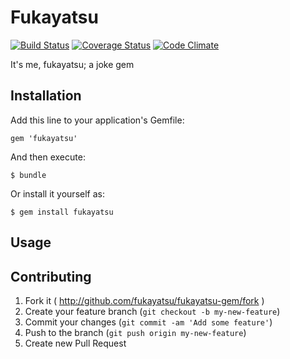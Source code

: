 # Fukayatsu

[![Build Status](https://travis-ci.org/fukayatsu/fukayatsu-gem.png?branch=master)](https://travis-ci.org/fukayatsu/fukayatsu-gem)
[![Coverage Status](https://coveralls.io/repos/fukayatsu/fukayatsu-gem/badge.png?branch=master)](https://coveralls.io/r/fukayatsu/fukayatsu-gem?branch=master)
[![Code Climate](https://codeclimate.com/github/fukayatsu/fukayatsu-gem.png)](https://codeclimate.com/github/fukayatsu/fukayatsu-gem)

It's me, fukayatsu; a joke gem

## Installation

Add this line to your application's Gemfile:

    gem 'fukayatsu'

And then execute:

    $ bundle

Or install it yourself as:

    $ gem install fukayatsu

## Usage

## Contributing

1. Fork it ( http://github.com/fukayatsu/fukayatsu-gem/fork )
2. Create your feature branch (`git checkout -b my-new-feature`)
3. Commit your changes (`git commit -am 'Add some feature'`)
4. Push to the branch (`git push origin my-new-feature`)
5. Create new Pull Request

